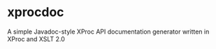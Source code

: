 xprocdoc
========

A simple Javadoc-style XProc API documentation generator written in XProc and XSLT 2.0
